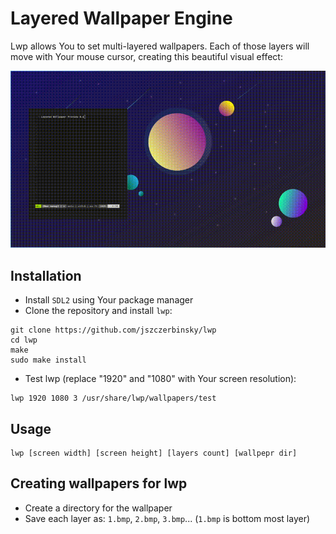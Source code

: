 # Layered Wallpaper Engine
Lwp allows You to set multi-layered wallpapers. Each of those layers will move with Your mouse cursor, creating this beautiful visual effect:

![](preview.gif)

## Installation

- Install `SDL2` using Your package manager
- Clone the repository and install `lwp`:

```shell
git clone https://github.com/jszczerbinsky/lwp
cd lwp
make
sudo make install
```
- Test lwp (replace "1920" and "1080" with Your screen resolution):

```shell
lwp 1920 1080 3 /usr/share/lwp/wallpapers/test
```

## Usage
```shell
lwp [screen width] [screen height] [layers count] [wallpepr dir]
```

## Creating wallpapers for lwp
- Create a directory for the wallpaper
- Save each layer as: `1.bmp`, `2.bmp`, `3.bmp`... (`1.bmp` is bottom most layer)
